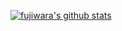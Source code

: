 [![fujiwara's github stats](https://github-readme-stats.vercel.app/api?username=fujiwara&show_icons=true)](https://github.com/anuraghazra/github-readme-stats)

